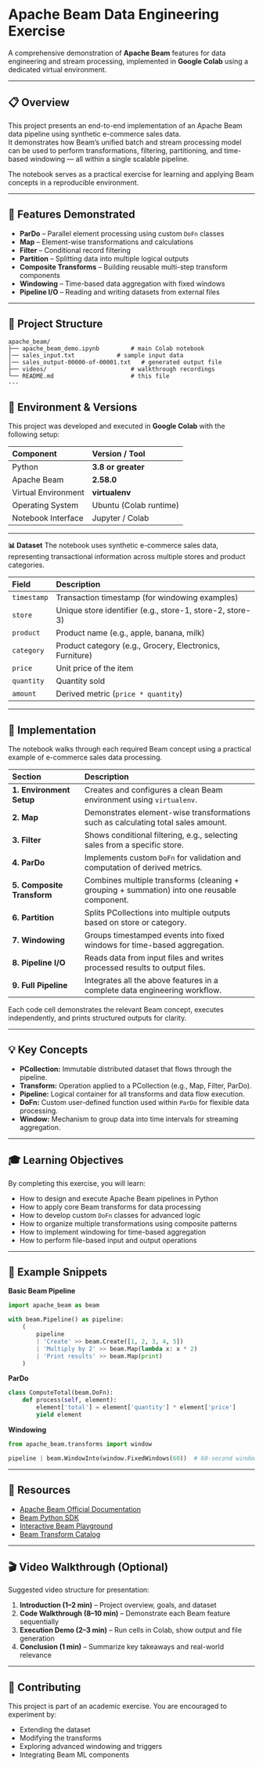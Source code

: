 # Apache Beam Data Engineering Exercise
A comprehensive demonstration of **Apache Beam** features for data engineering and stream processing, implemented in **Google Colab** using a dedicated virtual environment.

---

## 📋 Overview
This project presents an end-to-end implementation of an Apache Beam data pipeline using synthetic e-commerce sales data.  
It demonstrates how Beam’s unified batch and stream processing model can be used to perform transformations, filtering, partitioning, and time-based windowing — all within a single scalable pipeline.

The notebook serves as a practical exercise for learning and applying Beam concepts in a reproducible environment.

---

## 🎯 Features Demonstrated
- **ParDo** – Parallel element processing using custom `DoFn` classes  
- **Map** – Element-wise transformations and calculations  
- **Filter** – Conditional record filtering  
- **Partition** – Splitting data into multiple logical outputs  
- **Composite Transforms** – Building reusable multi-step transform components  
- **Windowing** – Time-based data aggregation with fixed windows  
- **Pipeline I/O** – Reading and writing datasets from external files  

---

## 🧱 Project Structure

```text
apache_beam/
├── apache_beam_demo.ipynb         # main Colab notebook
│── sales_input.txt            # sample input data
│── sales_output-00000-of-00001.txt   # generated output file
├── videos/                        # walkthrough recordings
└── README.md                      # this file
---

````
## 🚀 Environment & Versions
This project was developed and executed in **Google Colab** with the following setup:

| Component | Version / Tool |
|:--|:--|
| Python | **3.8 or greater** |
| Apache Beam | **2.58.0** |
| Virtual Environment | **virtualenv** |
| Operating System | Ubuntu (Colab runtime) |
| Notebook Interface | Jupyter / Colab |

---

**📊 Dataset**
The notebook uses synthetic e-commerce sales data, representing transactional information across multiple stores and product categories.

| Field       | Description                                               |
| :---------- | :-------------------------------------------------------- |
| `timestamp` | Transaction timestamp (for windowing examples)            |
| `store`     | Unique store identifier (e.g., store-1, store-2, store-3) |
| `product`   | Product name (e.g., apple, banana, milk)                  |
| `category`  | Product category (e.g., Grocery, Electronics, Furniture)  |
| `price`     | Unit price of the item                                    |
| `quantity`  | Quantity sold                                             |
| `amount`    | Derived metric (`price * quantity`)                       |

----

## 🧱 Implementation
The notebook walks through each required Beam concept using a practical example of e-commerce sales data processing.

| Section | Description |
|:--|:--|
| **1. Environment Setup** | Creates and configures a clean Beam environment using `virtualenv`. |
| **2. Map** | Demonstrates element-wise transformations such as calculating total sales amount. |
| **3. Filter** | Shows conditional filtering, e.g., selecting sales from a specific store. |
| **4. ParDo** | Implements custom `DoFn` for validation and computation of derived metrics. |
| **5. Composite Transform** | Combines multiple transforms (cleaning + grouping + summation) into one reusable component. |
| **6. Partition** | Splits PCollections into multiple outputs based on store or category. |
| **7. Windowing** | Groups timestamped events into fixed windows for time-based aggregation. |
| **8. Pipeline I/O** | Reads data from input files and writes processed results to output files. |
| **9. Full Pipeline** | Integrates all the above features in a complete data engineering workflow. |

Each code cell demonstrates the relevant Beam concept, executes independently, and prints structured outputs for clarity.

---

## 💡 Key Concepts
- **PCollection:** Immutable distributed dataset that flows through the pipeline.  
- **Transform:** Operation applied to a PCollection (e.g., Map, Filter, ParDo).  
- **Pipeline:** Logical container for all transforms and data flow execution.  
- **DoFn:** Custom user-defined function used within `ParDo` for flexible data processing.  
- **Window:** Mechanism to group data into time intervals for streaming aggregation.  

---

## 🎓 Learning Objectives
By completing this exercise, you will learn:

- How to design and execute Apache Beam pipelines in Python  
- How to apply core Beam transforms for data processing  
- How to develop custom `DoFn` classes for advanced logic  
- How to organize multiple transformations using composite patterns  
- How to implement windowing for time-based aggregation  
- How to perform file-based input and output operations  

---

## 🧩 Example Snippets
**Basic Beam Pipeline**

```python
import apache_beam as beam

with beam.Pipeline() as pipeline:
    (
        pipeline
        | 'Create' >> beam.Create([1, 2, 3, 4, 5])
        | 'Multiply by 2' >> beam.Map(lambda x: x * 2)
        | 'Print results' >> beam.Map(print)
    )
```

**ParDo**

```python
class ComputeTotal(beam.DoFn):
    def process(self, element):
        element['total'] = element['quantity'] * element['price']
        yield element
```

**Windowing**

```python
from apache_beam.transforms import window

pipeline | beam.WindowInto(window.FixedWindows(60))  # 60-second windows
```

---

## 🔗 Resources
- [Apache Beam Official Documentation](https://beam.apache.org/documentation/)  
- [Beam Python SDK](https://beam.apache.org/documentation/sdks/python/)  
- [Interactive Beam Playground](https://beam.apache.org/get-started/try-beam-playground/)  
- [Beam Transform Catalog](https://beam.apache.org/documentation/transforms/python/overview/)  

---

## 🎬 Video Walkthrough (Optional)
Suggested video structure for presentation:

1. **Introduction (1–2 min)** – Project overview, goals, and dataset  
2. **Code Walkthrough (8–10 min)** – Demonstrate each Beam feature sequentially  
3. **Execution Demo (2–3 min)** – Run cells in Colab, show output and file generation  
4. **Conclusion (1 min)** – Summarize key takeaways and real-world relevance  

---

## 🤝 Contributing
This project is part of an academic exercise. You are encouraged to experiment by:
- Extending the dataset  
- Modifying the transforms  
- Exploring advanced windowing and triggers  
- Integrating Beam ML components  


